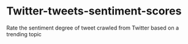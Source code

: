 # Twitter-tweets-sentiment-scores
Rate the sentiment degree of tweet crawled from Twitter based on a trending topic
